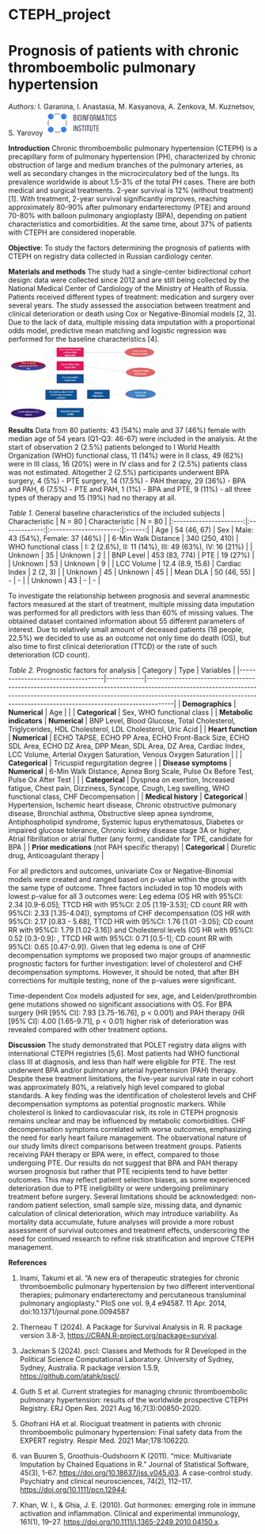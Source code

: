 # CTEPH_project
# Prognosis of patients with chronic thromboembolic pulmonary hypertension
*Authors:* I. Garanina, I. Anastasia, M. Kasyanova, A. Zenkova, M. Kuznetsov, S. Yarovoy <img src="\data\pictures\Bioinformatics_Institute.png" height="50"/>

**Introduction** Chronic thromboembolic pulmonary hypertension (CTEPH) is a precapillary form of pulmonary hypertension (PH), characterized by chronic obstruction of large and medium branches of the pulmonary arteries, as well as secondary changes in the microcirculatory bed of the lungs. Its prevalence worldwide is about 1.5-3% of the total PH cases. There are both medical and surgical treatments. 2-year survival is 12% (without treatment) [1]. With treatment, 2-year survival significantly improves, reaching approximately 80-90% after pulmonary endarterectomy (PTE) and around 70-80% with balloon pulmonary angioplasty (BPA), depending on patient characteristics and comorbidities. At the same time, about 37% of patients with CTEPH are considered inoperable. 

**Objective**: To study the factors determining the prognosis of patients with CTEPH on registry data collected in Russian cardiology center.

**Materials and methods**  The study had a single-center bidirectional cohort design: data were collected since 2012 and are still being collected by the National Medical Center of Cardiology of the Ministry of Health of Russia. Patients received different types of treatment: medication and surgery over several years. The study assessed the association between treatment and clinical deterioration or death using Cox or Negative-Binomial models [2, 3]. Due to the lack of data, multiple missing data imputation with a proportional odds model, predictive mean matching and logistic regression was performed for the baseline characteristics [4].
<img src="\data\pictures\Methods.png" height="150"/>

**Results** Data from 80 patients: 43 (54%) male and 37 (46%) female with median age of 54 years (Q1-Q3:  46-67) were included in the analysis. At the start of observation 2 (2.5%) patients belonged to I World Health Organization (WHO) functional class, 11 (14%) were in II class, 49 (62%) were in III class, 16 (20%) were in IV class and for 2 (2.5%) patients class was not estimated. Altogether 2 (2.5%) participants underwent BPA surgery, 4 (5%) - PTE surgery, 14 (17.5%) - PAH therapy,  29 (36%) - BPA and PAH, 6 (7.5%) - PTE and PAH, 1 (1%) - BPA and PTE, 9 (11%) - all three types of therapy and 15 (19%)  had no therapy at all.

*Table 1.* General baseline characteristics of the included subjects
| Characteristic         | N = 80        | Characteristic         | N = 80 |
|:----------------------:|:-------------:|:----------------------:|:------:|
| Age                   | 54 (46, 67)    | Sex                    | Male: 43 (54%), Female: 37 (46%) |
| 6-Min Walk Distance   | 340 (250, 410) | WHO functional class    | I: 2 (2.6%), II: 11 (14%), III: 49 (63%), IV: 16 (21%) |
| Unknown               | 35             | Unknown                | 2      |
| BNP Level            | 453 (83, 774)  | PTE                    | 19 (27%) |
| Unknown               | 53             | Unknown                | 9      |
| LCC Volume           | 12.4 (8.9, 15.6) | Cardiac Index          | 2 (2, 3) |
| Unknown               | 45             | Unknown                | 45     |
| Mean DLA             | 50 (46, 55)    | -                      | -      |
| Unknown               | 43             | -                      | -      |

To investigate the relationship between prognosis and several anamnestic factors measured at the start of treatment, multiple missing data imputation was performed for all predictors with less than 60% of missing values. The obtained dataset contained information about 55 different parameters of interest. Due to relatively small amount of deceased patients (18 people, 22.5%) we decided to use as an outcome not only time do death (OS), but also time to first clinical deterioration (TTCD) or the rate of such deterioration (CD count).

*Table 2.* Prognostic factors for analysis 
| Category                          | Type        | Variables |
|-----------------------------------|------------|--------------------------------------------------------------------------------------------------------------------------------------------------------------------------------------------------------------------------------------------------|
| **Demographics**                  | **Numerical**  | Age |
|                                   | **Categorical** | Sex, WHO functional class |
| **Metabolic indicators**          | **Numerical**  | BNP Level, Blood Glucose, Total Cholesterol, Triglycerides, HDL Cholesterol, LDL Cholesterol, Uric Acid |
| **Heart function**                | **Numerical**  | ECHO TAPSE, ECHO PP Area, ECHO Front-Back Size, ECHO SDL Area, ECHO DZ Area, DPP Mean, SDL Area, DZ Area, Cardiac Index, LCC Volume, Arterial Oxygen Saturation, Venous Oxygen Saturation |
|                                   | **Categorical** | Tricuspid regurgitation degree |
| **Disease symptoms**              | **Numerical**  | 6-Min Walk Distance, Apnea Borg Scale, Pulse Ox Before Test, Pulse Ox After Test |
|                                   | **Categorical** | Dyspnea on exertion, Increased fatigue, Chest pain, Dizziness, Syncope, Cough, Leg swelling, WHO functional class, CHF Decompensation |
| **Medical history**               | **Categorical** | Hypertension, Ischemic heart disease, Chronic obstructive pulmonary disease, Bronchial asthma, Obstructive sleep apnea syndrome, Antiphospholipid syndrome, Systemic lupus erythematosus, Diabetes or impaired glucose tolerance, Chronic kidney disease stage 3A or higher, Atrial fibrillation or atrial flutter (any form), candidate for TPE, candidate for BPA |
| **Prior medications** (not PAH specific therapy) | **Categorical** | Diuretic drug, Anticoagulant therapy |

For all predictors and outcomes, univariate Cox or Negative-Binomial models were created and ranged based on p-value within the group with the same type of outcome. Three factors included in top 10 models with lowest p-value for all 3 outcomes were: Leg edema (OS HR with 95%CI: 2.34 [0.9-6.05]; TTCD HR with 95%CI: 2.05 [1.19-3.53];  CD count RR with 95%CI: 2.33 [1.35-4.04]), symptoms of CHF decompensation (OS HR with 95%CI: 2.17 [0.83 - 5.68], TTCD HR with 95%CI: 1.76 [1.01 -3.05];  CD count RR with 95%CI: 1.79 [1.02-3.16]) and Cholesterol levels (OS HR with 95%CI: 0.52 [0.3-0.9]: , TTCD HR with 95%CI: 0.71 [0.5-1];  CD count RR with 95%CI: 0.65 [0.47-0.9]). Given that leg edema is one of CHF decompensation symptoms we proposed two major groups of anamnestic prognostic factors for further investigation: level of cholesterol and CHF decompensation symptoms. However, it should be noted, that after BH corrections for multiple testing, none of the p-values were significant.

Time-dependent Cox models adjusted for sex, age, and Leiden/prothrombin gene mutations showed no significant associations with OS. For BPA surgery (HR [95% CI]: 7.93 [3.75-16.76], p < 0.001) and PAH therapy (HR [95% CI]: 4.00 [1.65-9.71], p < 0.01) higher risk of deterioration was revealed compared with other treatment options.

**Discussion**
The study demonstrated that POLET registry data aligns with international CTEPH registries [5,6]. Most patients had WHO functional class III at diagnosis, and less than half were eligible for PTE. The rest underwent BPA and/or pulmonary arterial hypertension (PAH) therapy. Despite these treatment limitations, the five-year survival rate in our cohort was approximately 80%, a relatively high level compared to global standards.
A key finding was the identification of cholesterol levels and CHF decompensation symptoms as potential prognostic markers. While cholesterol is linked to cardiovascular risk, its role in CTEPH prognosis remains unclear and may be influenced by metabolic comorbidities. CHF decompensation symptoms correlated with worse outcomes, emphasizing the need for early heart failure management.
The observational nature of our study limits direct comparisons between treatment groups. Patients receiving PAH therapy or BPA were, in effect, compared to those undergoing PTE. Our results do not suggest that BPA and PAH therapy worsen prognosis but rather that PTE recipients tend to have better outcomes. This may reflect patient selection biases, as some experienced deterioration due to PTE ineligibility or were undergoing preliminary treatment before surgery.
Several limitations should be acknowledged: non-random patient selection, small sample size, missing data, and dynamic calculation of clinical deterioration, which may introduce variability. As mortality data accumulate, future analyses will provide a more robust assessment of survival outcomes and treatment effects, underscoring the need for continued research to refine risk stratification and improve CTEPH management.


**References** 

1. Inami, Takumi et al. “A new era of therapeutic strategies for chronic thromboembolic pulmonary hypertension by two different interventional therapies; pulmonary endarterectomy and percutaneous transluminal pulmonary angioplasty.” PloS one vol. 9,4 e94587. 11 Apr. 2014, doi:10.1371/journal.pone.0094587

2. Therneau T (2024). A Package for Survival Analysis in R. R package version 3.8-3, https://CRAN.R-project.org/package=survival.

3. Jackman S (2024). pscl: Classes and Methods for R Developed in the Political Science Computational Laboratory. University of Sydney, Sydney, Australia. R package version 1.5.9, https://github.com/atahk/pscl/.

4. Guth S et al. Current strategies for managing chronic thromboembolic pulmonary hypertension: results of the worldwide prospective CTEPH Registry. ERJ Open Res. 2021 Aug 16;7(3):00850-2020.

5. Ghofrani HA et al. Riociguat treatment in patients with chronic thromboembolic pulmonary hypertension: Final safety data from the EXPERT registry. Respir Med. 2021 Mar;178:106220.

6. van Buuren S, Groothuis-Oudshoorn K (2011). “mice: Multivariate Imputation by Chained Equations in R.” Journal of Statistical Software, 45(3), 1-67. https://doi.org/10.18637/jss.v045.i03. 
A case-control study. Psychiatry and clinical neurosciences, 74(2), 112–117. https://doi.org/10.1111/pcn.12944;

8. Khan, W. I., & Ghia, J. E. (2010). Gut hormones: emerging role in immune activation and inflammation. Clinical and experimental immunology, 161(1), 19–27. https://doi.org/10.1111/j.1365-2249.2010.04150.x.
